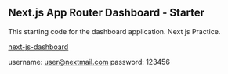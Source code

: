## Next.js App Router Dashboard - Starter

This starting code for the dashboard application. Next js Practice.

[next-js-dashboard](https://nextjs-dashboard-r04mmj3a4-imtinans-projects-a62d3f89.vercel.app)

username: user@nextmail.com
password: 123456

